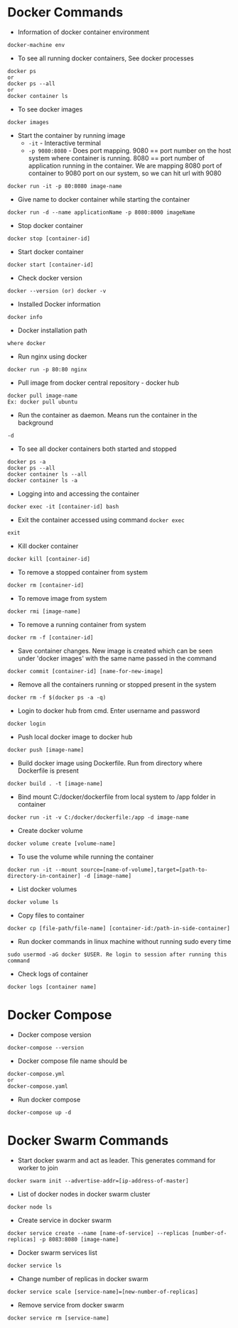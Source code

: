 # Docker Commands
* Information of docker container environment
```
docker-machine env
```
* To see all running docker containers, See docker processes
```
docker ps
or
docker ps --all
or
docker container ls
```
* To see docker images
```
docker images
```
* Start the container by running image
	* `-it` - Interactive terminal
	* `-p 9080:8080` - Does port mapping. 9080 == port number on the host system where container is running. 8080 == port number of application running in the container. We are mapping 8080 port of container to 9080 port on our system, so we can hit url with 9080
```
docker run -it -p 80:8080 image-name
```
* Give name to docker container while starting the container
```
docker run -d --name applicationName -p 8080:8000 imageName
```
* Stop docker container
```
docker stop [container-id]
```
* Start docker container
```
docker start [container-id]
```
* Check docker version
```
docker --version (or) docker -v
```
* Installed Docker information
```
docker info
```
* Docker installation path
```
where docker
```
* Run nginx using docker
```
docker run -p 80:80 nginx
```
* Pull image from docker central repository - docker hub
```
docker pull image-name
Ex: docker pull ubuntu
```
* Run the container as daemon. Means run the container in the background
```
-d
```
* To see all docker containers both started and stopped
```
docker ps -a
docker ps --all
docker container ls --all
docker container ls -a
```
* Logging into and accessing the container
```
docker exec -it [container-id] bash
```
* Exit the container accessed using command `docker exec`
```
exit
```
* Kill docker container
```
docker kill [container-id]
```
* To remove a stopped container from system
```
docker rm [container-id]
```
* To remove image from system
```
docker rmi [image-name]
```
* To remove a running container from system
```
docker rm -f [container-id]
```
* Save container changes. New image is created which can be seen under 'docker images' with the same name passed in the command
```
docker commit [container-id] [name-for-new-image]
```
* Remove all the containers running or stopped present in the system
```
docker rm -f $(docker ps -a -q)
```
* Login to docker hub from cmd. Enter username and password
```
docker login
```
* Push local docker image to docker hub
```
docker push [image-name]
```
* Build docker image using Dockerfile. Run from directory where Dockerfile is present
```
docker build . -t [image-name]
```
* Bind mount C:/docker/dockerfile from local system to /app folder in container
```
docker run -it -v C:/docker/dockerfile:/app -d image-name
```
* Create docker volume
```
docker volume create [volume-name]
```
* To use the volume while running the container
```
docker run -it --mount source=[name-of-volume],target=[path-to-directory-in-container] -d [image-name]
```
* List docker volumes
```
docker volume ls
```
* Copy files to container
```
docker cp [file-path/file-name] [container-id:/path-in-side-container]
```
* Run docker commands in linux machine without running sudo every time
```
sudo usermod -aG docker $USER. Re login to session after running this command
```
* Check logs of container
```
docker logs [container name]
```

# Docker Compose
* Docker compose version
```
docker-compose --version
```
* Docker compose file name should be
```
docker-compose.yml
or
docker-compose.yaml
```
* Run docker compose
```
docker-compose up -d
```

# Docker Swarm Commands
* Start docker swarm and act as leader. This generates command for worker to join
```
docker swarm init --advertise-addr=[ip-address-of-master]
```
* List of docker nodes in docker swarm cluster
```
docker node ls
```
* Create service in docker swarm
```
docker service create --name [name-of-service] --replicas [number-of-replicas] -p 8083:8080 [image-name]
```
* Docker swarm services list
```
docker service ls
```
* Change number of replicas in docker swarm
```
docker service scale [service-name]=[new-number-of-replicas]
```
* Remove service from docker swarm
```
docker service rm [service-name]
```